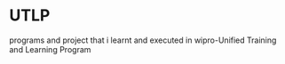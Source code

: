 # UTLP
programs and project that i learnt and executed in wipro-Unified Training and Learning Program

